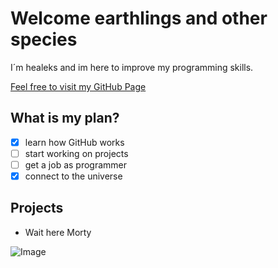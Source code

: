 # Welcome earthlings and other species



I´m healeks and im here to improve my programming skills.

[Feel free to visit my GitHub Page](https://github.com/healeks) 

## What is my plan?

- [x] learn how GitHub works
- [ ] start working on projects
- [ ] get a job as programmer
- [x] connect to the universe

## Projects

* Wait here Morty

![Image](http://awallpapershub.com/wp-content/uploads/2018/05/Rick-and-Morty-Wallpapers.jpg)


